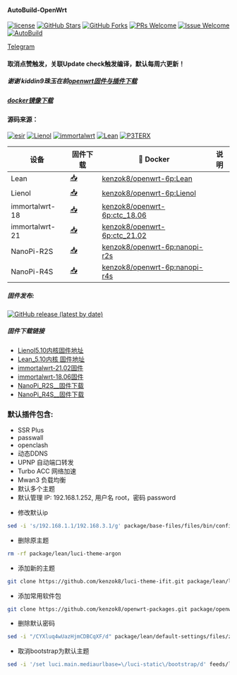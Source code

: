 ﻿#### AutoBuild-OpenWrt
[1]: https://img.shields.io/badge/license-GPLV2-brightgreen.svg
[2]: /LICENSE
[3]: https://img.shields.io/badge/PRs-welcome-brightgreen.svg
[4]: https://github.com/kenzok8/openwrt_Build/pulls
[5]: https://img.shields.io/badge/Issues-welcome-brightgreen.svg
[6]: https://github.com/kenzok8/openwrt_Build/issues/new
[7]: https://img.shields.io/github/v/release/hyird/Action-Openwrt
[8]: https://github.com/kenzok8/openwrt_Build/releases
[10]: https://img.shields.io/badge/Contact-telegram-blue
[11]: https://t.me/joinchat/JjxmyRZZXJWb74I-sCrryA
[12]: https://github.com/kenzok8/openwrt_Build/workflows/autobuild/badge.svg
[13]: https://github.com/kenzok8/openwrt_Build/actions

[![license][1]][2]
[![GitHub Stars](https://img.shields.io/github/stars/kenzok8/openwrt_Build.svg?style=flat-square&label=Stars)](https://github.com/kenzok8/openwrt_Build/stargazers)
[![GitHub Forks](https://img.shields.io/github/forks/kenzok8/openwrt_Build.svg?style=flat-square&label=Forks)](https://github.com/kenzok8/openwrt_Build)
[![PRs Welcome][3]][4]
[![Issue Welcome][5]][6]
[![AutoBuild][12]][13]

<a href="https://t.me/joinchat/JjxmyRZZXJWb74I-sCrryA" target="_blank">Telegram</a>

#### 取消点赞触发，关联Update check触发编译，默认每周六更新！

##### 谢谢 **kiddin9珠玉在前**[openwrt固件与插件下载](https://op.dllkids.xyz/op/firmware/)

##### [docker镜像下载](https://hub.docker.com/r/kenzok8/openwrt-6p/tags)

#### 源码来源：
[![esir](https://img.shields.io/badge/AutoBuild-esir-red.svg?style=flat&logo=appveyor)](https://github.com/esirplayground/AutoBuild-OpenWrt)
 [![Lienol](https://img.shields.io/badge/passwall-openwrt-blueviolet.svg?style=flat&logo=appveyor)](https://github.com/xiaorouji/openwrt-passwall) 
[![immortalwrt](https://img.shields.io/badge/immortalwrt-openwrt-orange.svg?style=flat&logo=appveyor)](https://github.com/immortalwrt/immortalwrt) 
[![Lean](https://img.shields.io/badge/package-Lean-blueviolet.svg?style=flat&logo=appveyor)](https://github.com/coolsnowwolf/lede) 
[![P3TERX](https://img.shields.io/badge/Actions-P3TERX-success.svg?style=flat&logo=appveyor)](https://github.com/P3TERX/Actions-OpenWrt)

| 设备           | 固件下载                                             | 🐳 Docker                              |说明                                        |
|----------------|----------------------------------------------------- |----------------------------------------|--------------------------------------------|
| Lean           | [📥](https://op.dllkids.xyz/op/firmware/Lean/)       | [kenzok8/openwrt-6p:Lean](https://hub.docker.com/r/kenzok8/openwrt-6p)      |                                 |
| Lienol         | [📥](https://op.dllkids.xyz/op/firmware/Lienol/)     | [kenzok8/openwrt-6p:Lienol](https://hub.docker.com/r/kenzok8/openwrt-6p)      |                                 |
| immortalwrt-18 | [📥](https://op.dllkids.xyz/op/firmware/ctc_18.06/)  | [kenzok8/openwrt-6p:ctc_18.06](https://hub.docker.com/r/kenzok8/openwrt-6p)      |                                 |
| immortalwrt-21 | [📥](https://op.dllkids.xyz/op/firmware/ctc_21.02/)  | [kenzok8/openwrt-6p:ctc_21.02](https://hub.docker.com/r/kenzok8/openwrt-6p)      |                                 |
| NanoPi-R2S     | [📥](https://op.dllkids.xyz/op/firmware/NanoPi_R2S/) | [kenzok8/openwrt-6p:nanopi-r2s](https://hub.docker.com/r/kenzok8/openwrt-6p)  |                                 |
| NanoPi-R4S     | [📥](https://op.dllkids.xyz/op/firmware/NanoPi_R4S/) | [kenzok8/openwrt-6p:nanopi-r4s](https://hub.docker.com/r/kenzok8/openwrt-6p)  |



##### 固件发布:

[![GitHub release (latest by date)](https://img.shields.io/github/v/release/kenzok8/openwrt_Build?style=for-the-badge&label=固件下载)](https://github.com/kenzok8/openwrt_Build/releases/latest)


##### 固件下载链接

- [Lienol5.10内核固件地址](https://github.com/kenzok8/openwrt_Build/actions?query=workflow%3ALienol)
- [Lean_5.10内核 固件地址](https://github.com/kenzok8/openwrt_Build/actions?query=workflow%3ALean)
- [immortalwrt-21.02固件](https://github.com/kenzok8/openwrt_Build/actions?query=workflow%3Aopenwrt_21.02)
- [immortalwrt-18.06固件](https://github.com/kenzok8/openwrt_Build/actions?query=workflow%3Aopenwrt_18.06)
- [NanoPi_R2S__固件下载](https://github.com/kenzok8/openwrt_Build/actions?query=workflow%3ANanoPi_R2S)
- [NanoPi_R4S__固件下载](https://github.com/kenzok8/openwrt_Build/actions?query=workflow%3ANanoPi_R4S)

### 默认插件包含:

+ SSR Plus 
+ passwall
+ openclash
+ 动态DDNS
+ UPNP 自动端口转发
+ Turbo ACC 网络加速
+ Mwan3 负载均衡
+ 默认多个主题
+ 默认管理 IP: 192.168.1.252, 用户名 root，密码 password

* 修改默认ip

```bash
sed -i 's/192.168.1.1/192.168.3.1/g' package/base-files/files/bin/config_generate
```
* 删除原主题	
```bash
rm -rf package/lean/luci-theme-argon
```

* 添加新的主题
```bash
git clone https://github.com/kenzok8/luci-theme-ifit.git package/lean/luci-theme-ifit
```
* 添加常用软件包
```bash
git clone https://github.com/kenzok8/openwrt-packages.git package/openwrt-packages
```
* 删除默认密码
```bash
sed -i "/CYXluq4wUazHjmCDBCqXF/d" package/lean/default-settings/files/zzz-default-settings
```

* 取消bootstrap为默认主题	
```bash
sed -i '/set luci.main.mediaurlbase=\/luci-static\/bootstrap/d' feeds/luci/themes/luci-theme-bootstrap/root/etc/uci-defaults/30_luci-theme-bootstrap
```


